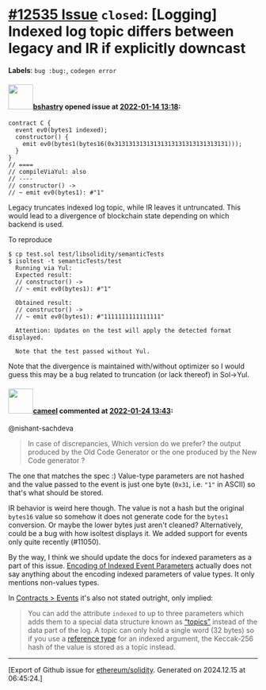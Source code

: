 # [\#12535 Issue](https://github.com/ethereum/solidity/issues/12535) `closed`: [Logging] Indexed log topic differs between legacy and IR if explicitly downcast
**Labels**: `bug :bug:`, `codegen error`


#### <img src="https://avatars.githubusercontent.com/u/2388185?v=4" width="50">[bshastry](https://github.com/bshastry) opened issue at [2022-01-14 13:18](https://github.com/ethereum/solidity/issues/12535):

```
contract C {
  event ev0(bytes1 indexed);
  constructor() {
    emit ev0(bytes1(bytes16(0x31313131313131313131313131313131)));
  }
}
// ====
// compileViaYul: also
// ----
// constructor() ->
// ~ emit ev0(bytes1): #"1"
```

Legacy truncates indexed log topic, while IR leaves it untruncated. This would lead to a divergence of blockchain state depending on which backend is used.

To reproduce

```
$ cp test.sol test/libsolidity/semanticTests
$ isoltest -t semanticTests/test
  Running via Yul:
  Expected result:
  // constructor() ->
  // ~ emit ev0(bytes1): #"1"

  Obtained result:
  // constructor() ->
  // ~ emit ev0(bytes1): #"1111111111111111"
  
  Attention: Updates on the test will apply the detected format displayed.
  
  Note that the test passed without Yul. 
```

Note that the divergence is maintained with/without optimizer so I would guess this may be a bug related to truncation (or lack thereof) in Sol->Yul.

#### <img src="https://avatars.githubusercontent.com/u/137030?v=4" width="50">[cameel](https://github.com/cameel) commented at [2022-01-24 13:43](https://github.com/ethereum/solidity/issues/12535#issuecomment-1020114954):

@nishant-sachdeva 
> In case of discrepancies, Which version do we prefer? the output produced by the Old Code Generator or the one produced by the New Code generator ?

The one that matches the spec :) Value-type parameters are not hashed and the value passed to the event is just one byte (`0x31`, i.e. `"1"` in ASCII) so that's what should be stored.

IR behavior is weird here though. The value is not a hash but the original `bytes16` value so somehow it does not generate code for the `bytes1` conversion. Or maybe the lower bytes just aren't cleaned? Alternatively, could be a bug with how isoltest displays it. We added support for events only quite recently (#11050).

By the way, I think we should update the docs for indexed parameters as a part of this issue. [Encoding of Indexed Event Parameters](https://docs.soliditylang.org/en/latest/abi-spec.html#encoding-of-indexed-event-parameters) actually does not say anything about the encoding indexed parameters of value types. It only mentions non-values types.

In [Contracts > Events](https://docs.soliditylang.org/en/latest/contracts.html#events) it's also not stated outright, only implied:
> You can add the attribute `indexed` to up to three parameters which adds them to a special data structure known as [“topics”](https://docs.soliditylang.org/en/latest/abi-spec.html#abi-events) instead of the data part of the log. A topic can only hold a single word (32 bytes) so if you use a [reference type](https://docs.soliditylang.org/en/latest/types.html#reference-types) for an indexed argument, the Keccak-256 hash of the value is stored as a topic instead.


-------------------------------------------------------------------------------



[Export of Github issue for [ethereum/solidity](https://github.com/ethereum/solidity). Generated on 2024.12.15 at 06:45:24.]
